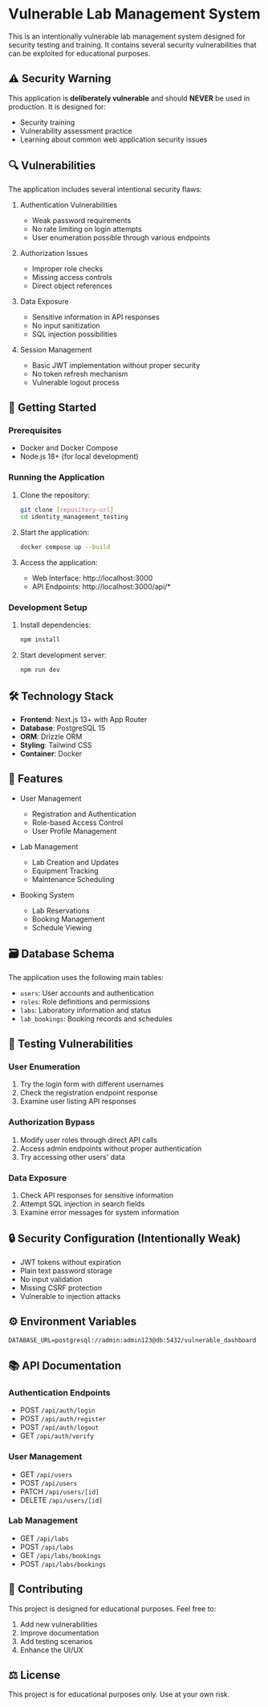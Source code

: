 # Vulnerable Lab Management System

This is an intentionally vulnerable lab management system designed for security testing and training. It contains several security vulnerabilities that can be exploited for educational purposes.

## ⚠️ Security Warning

This application is **deliberately vulnerable** and should **NEVER** be used in production. It is designed for:
- Security training
- Vulnerability assessment practice
- Learning about common web application security issues

## 🔍 Vulnerabilities

The application includes several intentional security flaws:

1. Authentication Vulnerabilities
   - Weak password requirements
   - No rate limiting on login attempts
   - User enumeration possible through various endpoints

2. Authorization Issues
   - Improper role checks
   - Missing access controls
   - Direct object references

3. Data Exposure
   - Sensitive information in API responses
   - No input sanitization
   - SQL injection possibilities

4. Session Management
   - Basic JWT implementation without proper security
   - No token refresh mechanism
   - Vulnerable logout process

## 🚀 Getting Started

### Prerequisites

- Docker and Docker Compose
- Node.js 18+ (for local development)

### Running the Application

1. Clone the repository:
   ```bash
   git clone [repository-url]
   cd identity_management_testing
   ```

2. Start the application:
   ```bash
   docker compose up --build
   ```

3. Access the application:
   - Web Interface: http://localhost:3000
   - API Endpoints: http://localhost:3000/api/*

### Development Setup

1. Install dependencies:
   ```bash
   npm install
   ```

2. Start development server:
   ```bash
   npm run dev
   ```

## 🛠️ Technology Stack

- **Frontend**: Next.js 13+ with App Router
- **Database**: PostgreSQL 15
- **ORM**: Drizzle ORM
- **Styling**: Tailwind CSS
- **Container**: Docker

## 📝 Features

- User Management
  - Registration and Authentication
  - Role-based Access Control
  - User Profile Management

- Lab Management
  - Lab Creation and Updates
  - Equipment Tracking
  - Maintenance Scheduling

- Booking System
  - Lab Reservations
  - Booking Management
  - Schedule Viewing

## 🗃️ Database Schema

The application uses the following main tables:

- `users`: User accounts and authentication
- `roles`: Role definitions and permissions
- `labs`: Laboratory information and status
- `lab_bookings`: Booking records and schedules

## 🧪 Testing Vulnerabilities

### User Enumeration
1. Try the login form with different usernames
2. Check the registration endpoint response
3. Examine user listing API responses

### Authorization Bypass
1. Modify user roles through direct API calls
2. Access admin endpoints without proper authentication
3. Try accessing other users' data

### Data Exposure
1. Check API responses for sensitive information
2. Attempt SQL injection in search fields
3. Examine error messages for system information

## 🔒 Security Configuration (Intentionally Weak)

- JWT tokens without expiration
- Plain text password storage
- No input validation
- Missing CSRF protection
- Vulnerable to injection attacks

## ⚙️ Environment Variables

```env
DATABASE_URL=postgresql://admin:admin123@db:5432/vulnerable_dashboard
```

## 📚 API Documentation

### Authentication Endpoints
- POST `/api/auth/login`
- POST `/api/auth/register`
- POST `/api/auth/logout`
- GET `/api/auth/verify`

### User Management
- GET `/api/users`
- POST `/api/users`
- PATCH `/api/users/[id]`
- DELETE `/api/users/[id]`

### Lab Management
- GET `/api/labs`
- POST `/api/labs`
- GET `/api/labs/bookings`
- POST `/api/labs/bookings`

## 🤝 Contributing

This project is designed for educational purposes. Feel free to:
1. Add new vulnerabilities
2. Improve documentation
3. Add testing scenarios
4. Enhance the UI/UX

## ⚖️ License

This project is for educational purposes only. Use at your own risk.
